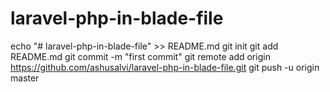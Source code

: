 # laravel-php-in-blade-file

echo "# laravel-php-in-blade-file" >> README.md
git init
git add README.md
git commit -m "first commit"
git remote add origin https://github.com/ashusalvi/laravel-php-in-blade-file.git
git push -u origin master
